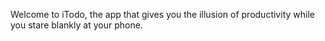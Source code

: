 Welcome to iTodo, the app that gives you the illusion of productivity while you stare blankly at your phone.
